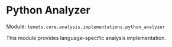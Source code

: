 # Python Analyzer

Module: `tenets.core.analysis.implementations.python_analyzer`

This module provides language-specific analysis implementation.

